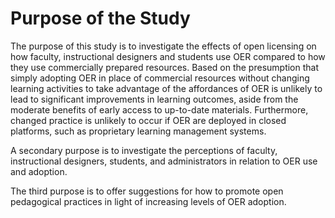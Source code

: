 # Purpose of the Study


The purpose of this study is to investigate the effects of open licensing on how faculty, instructional designers and students use OER compared to how they use commercially prepared resources. Based on the presumption that simply adopting OER in place of commercial resources without changing learning activities to take advantage of the affordances of OER is unlikely to lead to significant improvements in learning outcomes, aside from the moderate benefits of early access to up-to-date materials. Furthermore, changed practice is unlikely to occur if OER are deployed in closed platforms, such as proprietary learning management systems.

A secondary purpose is to investigate the perceptions of faculty, instructional designers, students, and administrators in relation to OER use and adoption.

The third purpose is to offer suggestions for how to promote open pedagogical practices in light of increasing levels of OER adoption. 
